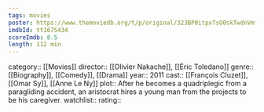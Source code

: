 ```yaml
---
tags: movies
poster: https://www.themoviedb.org/t/p/original/323BP0itpxTsO0skTwdnVmf7YC9.jpg
imdbId: tt1675434
scoreImdb: 8.5
length: 112 min
---
```


category:: [[Movies]]
director:: [[Olivier Nakache]], [[Éric Toledano]]
genre:: [[Biography]], [[Comedy]], [[Drama]]
year:: 2011
cast:: [[François Cluzet]], [[Omar Sy]], [[Anne Le Ny]]
plot:: After he becomes a quadriplegic from a paragliding accident, an aristocrat hires a young man from the projects to be his caregiver.
watchlist:: 
rating::
